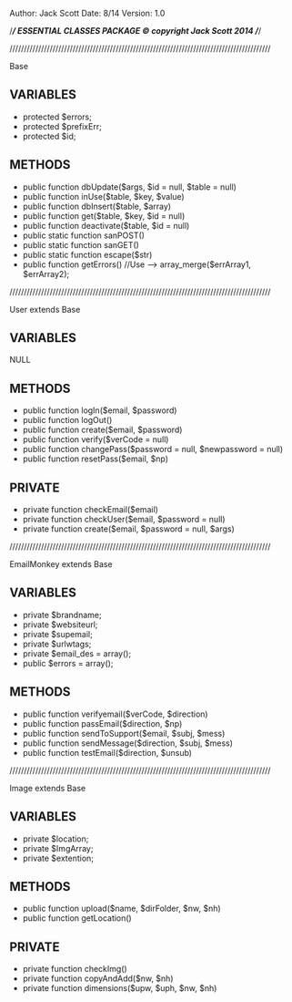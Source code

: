 Author: Jack Scott
Date: 8/14
Version: 1.0

/*****************************/
   ESSENTIAL CLASSES PACKAGE
     	  © copyright
        Jack Scott 2014
/*****************************/

///////////////////////////////////////////////////////////////////////////////////////////

Base

VARIABLES
---------

*	protected 	$errors;
*	protected 	$prefixErr;
*	protected 	$id;

METHODS
-------

* 	public 			function 	dbUpdate($args, $id = null, $table = null)
* 	public 			function 	inUse($table, $key, $value)
* 	public 			function 	dbInsert($table, $array)
* 	public 			function 	get($table, $key, $id = null)
*	public 			function 	deactivate($table, $id = null)
* 	public	static 	function 	sanPOST()
* 	public 	static 	function 	sanGET()
* 	public 	static 	function 	escape($str)
* 	public 			function 	getErrors() //Use --> array_merge($errArray1, $errArray2);

///////////////////////////////////////////////////////////////////////////////////////////

User extends Base

VARIABLES
---------

NULL

METHODS
-------

* 	public 			function 	logIn($email, $password)
*	public 			function 	logOut()
* 	public 			function 	create($email, $password)
* 	public 			function 	verify($verCode = null)
* 	public 			function 	changePass($password = null, $newpassword = null)
* 	public 			function 	resetPass($email, $np)

PRIVATE
-------

* 	private 		function 	checkEmail($email)
* 	private 		function 	checkUser($email, $password = null)
* 	private 		function 	create($email, $password = null, $args)

///////////////////////////////////////////////////////////////////////////////////////////

EmailMonkey extends Base

VARIABLES
---------

*	private 	$brandname;
*	private 	$websiteurl;
*	private 	$supemail;
*	private 	$urlwtags;
*	private 	$email_des = array();
*	public 		$errors = array();

METHODS
-------

* 	public 			function 	verifyemail($verCode, $direction)
* 	public 			function 	passEmail($direction, $np)
* 	public 			function 	sendToSupport($email, $subj, $mess)
* 	public 			function 	sendMessage($direction, $subj, $mess)
* 	public 			function 	testEmail($direction, $unsub)

///////////////////////////////////////////////////////////////////////////////////////////

Image extends Base

VARIABLES
---------

*	private 	$location;
*	private 	$ImgArray;
*	private 	$extention;

METHODS
-------

* 	public 			function 	upload($name, $dirFolder, $nw, $nh)
* 	public 			function 	getLocation()

PRIVATE
-------

* 	private 		function 	checkImg()
* 	private 		function 	copyAndAdd($nw, $nh)
* 	private 		function 	dimensions($upw, $uph, $nw, $nh)







